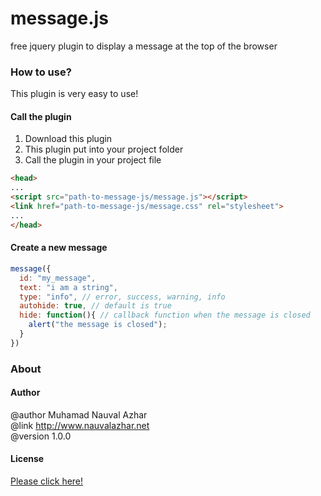 # message.js 
free jquery plugin to display a message at the top of the browser

### How to use?
This plugin is very easy to use!
#### Call the plugin
1. Download this plugin
2. This plugin put into your project folder
3. Call the plugin in your project file
```html
<head>
...
<script src="path-to-message-js/message.js"></script>
<link href="path-to-message-js/message.css" rel="stylesheet">
...
</head>
```
#### Create a new message
```javascript
message({
  id: "my_message",
  text: "i am a string",
  type: "info", // error, success, warning, info
  autohide: true, // default is true
  hide: function(){ // callback function when the message is closed
    alert("the message is closed");
  }
})
```

### About
#### Author
@author Muhamad Nauval Azhar<br>
@link http://www.nauvalazhar.net<br>
@version 1.0.0
#### License
[Please click here!](https://github.com/nauvalazhar/message.js/blob/master/LICENSE)
